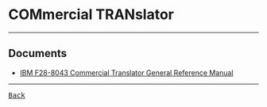 # COMmercial TRANslator

---

## Documents

- [IBM F28-8043 Commercial Translator General Reference Manual](http://bitsavers.org/pdf/ibm/7090/F28-8043_CommercialTranslatorGenInfMan_Ju60.pdf)

---

[<kbd> Back </kbd>](./readme.md)
